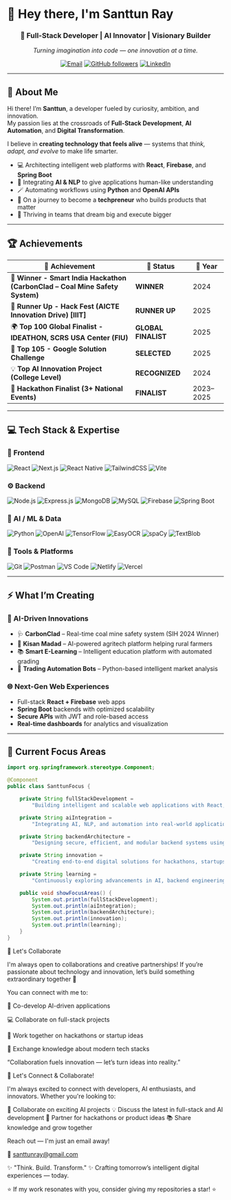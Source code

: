 # 👋 Hey there, I'm **Santtun Ray**  

<div align="center">

### 🚀 Full-Stack Developer | AI Innovator | Visionary Builder  

*Turning imagination into code — one innovation at a time.*  

[![Email](https://img.shields.io/badge/Email-santtunray%40gmail.com-red?style=flat-square&logo=gmail&logoColor=white)](mailto:santtunray@gmail.com)
[![GitHub followers](https://img.shields.io/github/followers/santtun1?label=Follow&style=flat-square&logo=github)](https://github.com/santtun1)
[![LinkedIn](https://img.shields.io/badge/LinkedIn-Santtun_Ray-blue?style=flat-square&logo=linkedin&logoColor=white)](https://linkedin.com/in/santtun-ray-9bb121289)

</div>

---

## 🧭 About Me  

Hi there! I’m **Santtun**, a developer fueled by curiosity, ambition, and innovation.  
My passion lies at the crossroads of **Full-Stack Development**, **AI Automation**, and **Digital Transformation**.  

I believe in **creating technology that feels alive** — systems that *think, adapt, and evolve* to make life smarter.  

- 💻 Architecting intelligent web platforms with **React**, **Firebase**, and **Spring Boot**  
- 🧠 Integrating **AI & NLP** to give applications human-like understanding  
- 🪄 Automating workflows using **Python** and **OpenAI APIs**  
- 🌱 On a journey to become a **techpreneur** who builds products that matter  
- 🤝 Thriving in teams that dream big and execute bigger  

---

## 🏆 Achievements  

<div align="center">

| 🏅 Achievement | 🧩 Status | 📆 Year |
|----------------|------------|--------|
| 🥇 **Winner - Smart India Hackathon (CarbonClad – Coal Mine Safety System)** | **WINNER** | 2024 |
| 🥈 **Runner Up - Hack Fest (AICTE Innovation Drive) [IIIT]** | **RUNNER UP** | 2025 |
| 🌍 **Top 100 Global Finalist - IDEATHON, SCRS USA Center (FIU)** | **GLOBAL FINALIST** | 2025 |
| 🚀 **Top 105 - Google Solution Challenge** | **SELECTED** | 2025 |
| 💡 **Top AI Innovation Project (College Level)** | **RECOGNIZED** | 2024 |
| 🤝 **Hackathon Finalist (3+ National Events)** | **FINALIST** | 2023–2025 |

</div>

---

## 💻 Tech Stack & Expertise  

### 🎨 Frontend  
![React](https://img.shields.io/badge/React-20232A?style=for-the-badge&logo=react&logoColor=61DAFB)
![Next.js](https://img.shields.io/badge/Next.js-000000?style=for-the-badge&logo=next.js&logoColor=white)
![React Native](https://img.shields.io/badge/React_Native-20232A?style=for-the-badge&logo=react&logoColor=61DAFB)
![TailwindCSS](https://img.shields.io/badge/Tailwind_CSS-38B2AC?style=for-the-badge&logo=tailwind-css&logoColor=white)
![Vite](https://img.shields.io/badge/Vite-646CFF?style=for-the-badge&logo=vite&logoColor=white)

### ⚙️ Backend  
![Node.js](https://img.shields.io/badge/Node.js-339933?style=for-the-badge&logo=node.js&logoColor=white)
![Express.js](https://img.shields.io/badge/Express.js-000000?style=for-the-badge&logo=express&logoColor=white)
![MongoDB](https://img.shields.io/badge/MongoDB-47A248?style=for-the-badge&logo=mongodb&logoColor=white)
![MySQL](https://img.shields.io/badge/MySQL-005C84?style=for-the-badge&logo=mysql&logoColor=white)
![Firebase](https://img.shields.io/badge/Firebase-ffca28?style=for-the-badge&logo=firebase&logoColor=black)
![Spring Boot](https://img.shields.io/badge/Spring_Boot-6DB33F?style=for-the-badge&logo=spring-boot&logoColor=white)

### 🤖 AI / ML & Data  
![Python](https://img.shields.io/badge/Python-3776AB?style=for-the-badge&logo=python&logoColor=white)
![OpenAI](https://img.shields.io/badge/OpenAI-412991?style=for-the-badge&logo=openai&logoColor=white)
![TensorFlow](https://img.shields.io/badge/TensorFlow-FF6F00?style=for-the-badge&logo=tensorflow&logoColor=white)
![EasyOCR](https://img.shields.io/badge/EasyOCR-FFD43B?style=for-the-badge&logoColor=black)
![spaCy](https://img.shields.io/badge/spaCy-09A3D5?style=for-the-badge&logoColor=white)
![TextBlob](https://img.shields.io/badge/TextBlob-FF4088?style=for-the-badge&logoColor=white)

### 🧰 Tools & Platforms  
![Git](https://img.shields.io/badge/Git-F05032?style=for-the-badge&logo=git&logoColor=white)
![Postman](https://img.shields.io/badge/Postman-FF6C37?style=for-the-badge&logo=postman&logoColor=white)
![VS Code](https://img.shields.io/badge/VS_Code-0078D4?style=for-the-badge&logo=visualstudiocode&logoColor=white)
![Netlify](https://img.shields.io/badge/Netlify-00C7B7?style=for-the-badge&logo=netlify&logoColor=white)
![Vercel](https://img.shields.io/badge/Vercel-000000?style=for-the-badge&logo=vercel&logoColor=white)

---

## ⚡ What I’m Creating  

### 🧠 AI-Driven Innovations  
- 🩺 **CarbonClad** – Real-time coal mine safety system (SIH 2024 Winner)  
- 🌾 **Kisan Madad** – AI-powered agritech platform helping rural farmers  
- 📚 **Smart E-Learning** – Intelligent education platform with automated grading  
- 🤖 **Trading Automation Bots** – Python-based intelligent market analysis  

### 🌐 Next-Gen Web Experiences  
- Full-stack **React + Firebase** web apps  
- **Spring Boot** backends with optimized scalability  
- **Secure APIs** with JWT and role-based access  
- **Real-time dashboards** for analytics and visualization  

---

## 🎯 Current Focus Areas  

```java
import org.springframework.stereotype.Component;

@Component
public class SanttunFocus {

    private String fullStackDevelopment = 
        "Building intelligent and scalable web applications with React, Firebase, and Spring Boot";

    private String aiIntegration = 
        "Integrating AI, NLP, and automation into real-world applications for smarter user experiences";

    private String backendArchitecture = 
        "Designing secure, efficient, and modular backend systems using Spring Boot and REST APIs";

    private String innovation = 
        "Creating end-to-end digital solutions for hackathons, startups, and impactful projects";

    private String learning = 
        "Continuously exploring advancements in AI, backend engineering, and system design";

    public void showFocusAreas() {
        System.out.println(fullStackDevelopment);
        System.out.println(aiIntegration);
        System.out.println(backendArchitecture);
        System.out.println(innovation);
        System.out.println(learning);
    }
}

```
🤝 Let's Collaborate

I'm always open to collaborations and creative partnerships!
If you’re passionate about technology and innovation, let’s build something extraordinary together 🚀

You can connect with me to:

🤖 Co-develop AI-driven applications

💻 Collaborate on full-stack projects

🎯 Work together on hackathons or startup ideas

🧠 Exchange knowledge about modern tech stacks

“Collaboration fuels innovation — let’s turn ideas into reality.”

💬 Let's Connect & Collaborate!

I'm always excited to connect with developers, AI enthusiasts, and innovators.
Whether you're looking to:

🚀 Collaborate on exciting AI projects
💡 Discuss the latest in full-stack and AI development
🎯 Partner for hackathons or product ideas
📚 Share knowledge and grow together

Reach out — I'm just an email away!

📧 santtunray@gmail.com

✨ "Think. Build. Transform." ✨
Crafting tomorrow’s intelligent digital experiences — today.

⭐ If my work resonates with you, consider giving my repositories a star! ⭐
